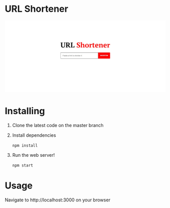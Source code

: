 # URL Shortener

![Screenshot](/src/Assets/screenshot.png)

#  Installing
1. Clone the latest code on the master branch
2. Install dependencies

   `npm install`

3. Run the web server!

    `npm start`

#  Usage
Navigate to http://localhost:3000 on your browser




